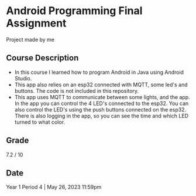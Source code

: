 # Android Programming Final Assignment
Project made by me

## Course Description
- In this course I learned how to program Android in Java using Android Studio.
- This app also relies on an esp32 connected with MQTT, some led's and buttons. The code is not included in this repository.
- This app uses MQTT to communicate between some lights, and the app. In the app you can control the 4 LED's connected to the esp32. You can also control the LED's using the push buttons connected on the esp32. There is also logging in the app, so you can see the time and which LED turned to what color.

## Grade
7.2 / 10

## Date
Year 1 Period 4 | May 26, 2023 11:59pm
